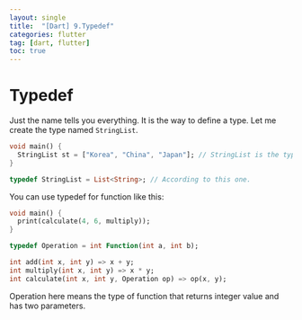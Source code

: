 ```yaml
---
layout: single
title:  "[Dart] 9.Typedef"
categories: flutter
tag: [dart, flutter]
toc: true
---
```


# Typedef

Just the name tells you everything.
It is the way to define a type.
Let me create the type named `StringList`.
```dart
void main() {
  StringList st = ["Korea", "China", "Japan"]; // StringList is the type of list that only contains String
}

typedef StringList = List<String>; // According to this one.
```

You can use typedef for function like this:
```dart
void main() {
  print(calculate(4, 6, multiply));
}

typedef Operation = int Function(int a, int b);

int add(int x, int y) => x + y;
int multiply(int x, int y) => x * y;
int calculate(int x, int y, Operation op) => op(x, y); 
```
Operation here means the type of function that returns integer value and has two parameters.
